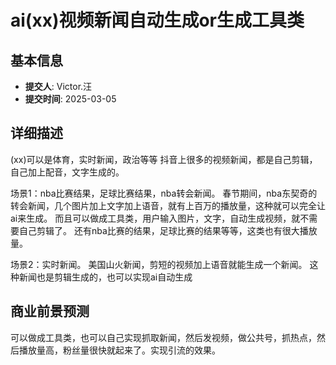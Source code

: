 # ai(xx)视频新闻自动生成or生成工具类

## 基本信息
- **提交人**: Victor.汪
- **提交时间**: 2025-03-05

## 详细描述
(xx)可以是体育，实时新闻，政治等等
抖音上很多的视频新闻，都是自己剪辑，自己加上配音，文字生成的。

场景1：nba比赛结果，足球比赛结果，nba转会新闻。
春节期间，nba东契奇的转会新闻，几个图片加上文字加上语音，就有上百万的播放量，这种就可以完全让ai来生成。
而且可以做成工具类，用户输入图片，文字，自动生成视频，就不需要自己剪辑了。
还有nba比赛的结果，足球比赛的结果等等，这类也有很大播放量。

场景2：实时新闻。
美国山火新闻，剪短的视频加上语音就能生成一个新闻。
这种新闻也是剪辑生成的，也可以实现ai自动生成

## 商业前景预测
可以做成工具类，也可以自己实现抓取新闻，然后发视频，做公共号，抓热点，然后播放量高，粉丝量很快就起来了。实现引流的效果。


